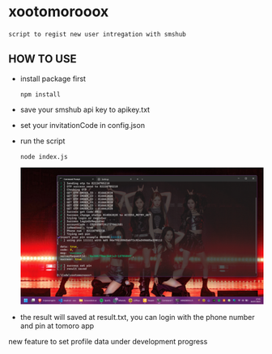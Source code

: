 # xootomorooox

    script to regist new user intregation with smshub

## HOW TO USE

- install package first

  ```
  npm install
  ```

- save your smshub api key to apikey.txt

- set your invitationCode in config.json

- run the script

  ```
  node index.js
  ```

  ![proof](/docs/proof.png)

- the result will saved at result.txt, you can login with the phone number and pin at tomoro app

new feature to set profile data under development progress
